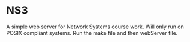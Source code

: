 NS3
===

A simple web server for Network Systems course work.
Will only run on POSIX compliant systems.
Run the make file and then webServer file.
